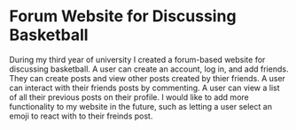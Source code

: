 # Forum Website for Discussing Basketball

During my third year of university I created a forum-based website for discussing basketball. A user can create an account, log in, and add friends. They can create posts and view other posts created by thier friends. A user can interact with their friends posts by commenting. A user can view a list of all their previous posts on their profile. I would like to add more functionality to my website in the future, such as letting a user select an emoji to react with to their freinds post.

